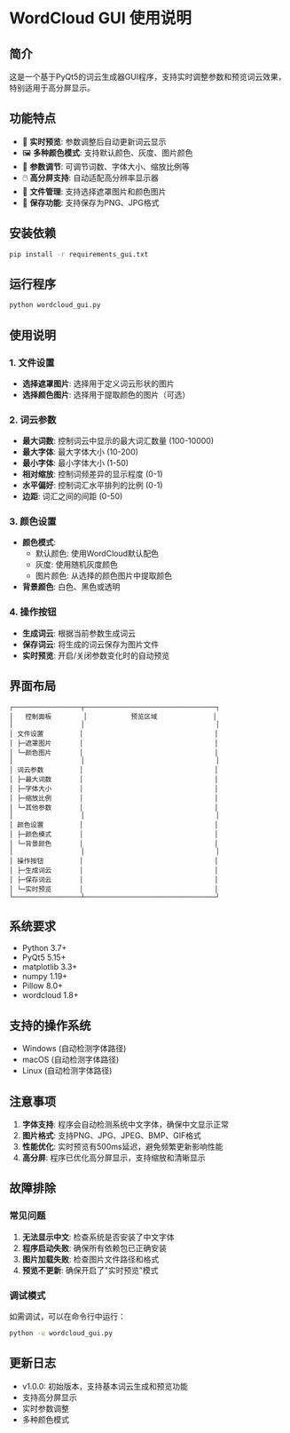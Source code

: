 # WordCloud GUI 使用说明

## 简介

这是一个基于PyQt5的词云生成器GUI程序，支持实时调整参数和预览词云效果，特别适用于高分屏显示。

## 功能特点

- 🎨 **实时预览**: 参数调整后自动更新词云显示
- 🖼️ **多种颜色模式**: 支持默认颜色、灰度、图片颜色
- 📏 **参数调节**: 可调节词数、字体大小、缩放比例等
- 🖱️ **高分屏支持**: 自动适配高分辨率显示器
- 💾 **文件管理**: 支持选择遮罩图片和颜色图片
- 💾 **保存功能**: 支持保存为PNG、JPG格式

## 安装依赖

```bash
pip install -r requirements_gui.txt
```

## 运行程序

```bash
python wordcloud_gui.py
```

## 使用说明

### 1. 文件设置
- **选择遮罩图片**: 选择用于定义词云形状的图片
- **选择颜色图片**: 选择用于提取颜色的图片（可选）

### 2. 词云参数
- **最大词数**: 控制词云中显示的最大词汇数量 (100-10000)
- **最大字体**: 最大字体大小 (10-200)
- **最小字体**: 最小字体大小 (1-50)
- **相对缩放**: 控制词频差异的显示程度 (0-1)
- **水平偏好**: 控制词汇水平排列的比例 (0-1)
- **边距**: 词汇之间的间距 (0-50)

### 3. 颜色设置
- **颜色模式**: 
  - 默认颜色: 使用WordCloud默认配色
  - 灰度: 使用随机灰度颜色
  - 图片颜色: 从选择的颜色图片中提取颜色
- **背景颜色**: 白色、黑色或透明

### 4. 操作按钮
- **生成词云**: 根据当前参数生成词云
- **保存词云**: 将生成的词云保存为图片文件
- **实时预览**: 开启/关闭参数变化时的自动预览

## 界面布局

```
┌─────────────────┬─────────────────────────────────┐
│   控制面板        │           预览区域              │
│                 │                                 │
│ 文件设置         │                                 │
│ ├─遮罩图片       │                                 │
│ └─颜色图片       │                                 │
│                 │                                 │
│ 词云参数         │                                 │
│ ├─最大词数       │                                 │
│ ├─字体大小       │                                 │
│ ├─缩放比例       │                                 │
│ └─其他参数       │                                 │
│                 │                                 │
│ 颜色设置         │                                 │
│ ├─颜色模式       │                                 │
│ └─背景颜色       │                                 │
│                 │                                 │
│ 操作按钮         │                                 │
│ ├─生成词云       │                                 │
│ ├─保存词云       │                                 │
│ └─实时预览       │                                 │
└─────────────────┴─────────────────────────────────┘
```

## 系统要求

- Python 3.7+
- PyQt5 5.15+
- matplotlib 3.3+
- numpy 1.19+
- Pillow 8.0+
- wordcloud 1.8+

## 支持的操作系统

- Windows (自动检测字体路径)
- macOS (自动检测字体路径)
- Linux (自动检测字体路径)

## 注意事项

1. **字体支持**: 程序会自动检测系统中文字体，确保中文显示正常
2. **图片格式**: 支持PNG、JPG、JPEG、BMP、GIF格式
3. **性能优化**: 实时预览有500ms延迟，避免频繁更新影响性能
4. **高分屏**: 程序已优化高分屏显示，支持缩放和清晰显示

## 故障排除

### 常见问题

1. **无法显示中文**: 检查系统是否安装了中文字体
2. **程序启动失败**: 确保所有依赖包已正确安装
3. **图片加载失败**: 检查图片文件路径和格式
4. **预览不更新**: 确保开启了"实时预览"模式

### 调试模式

如需调试，可以在命令行中运行：
```bash
python -u wordcloud_gui.py
```

## 更新日志

- v1.0.0: 初始版本，支持基本词云生成和预览功能
- 支持高分屏显示
- 实时参数调整
- 多种颜色模式 